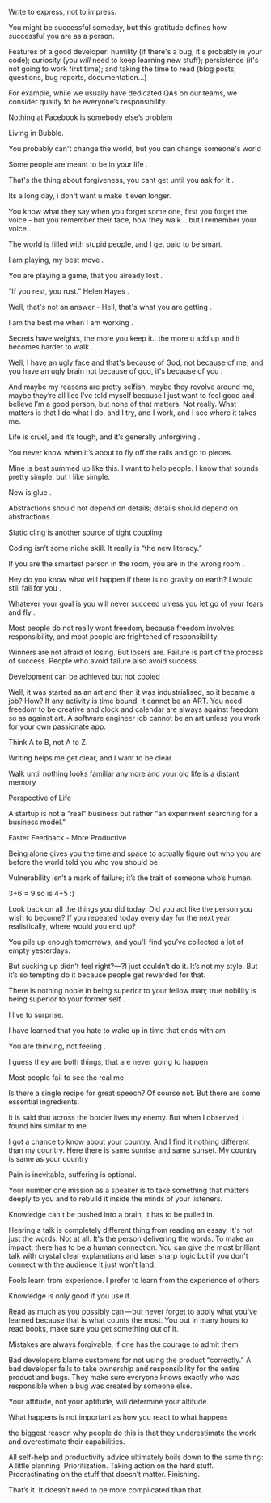 
Write to express, not to impress.

You might be successful someday, but this gratitude defines how successful you are as a person.

Features of a good developer: humility (if there's a bug, it's probably in your code); curiosity (you *will* need to keep learning new stuff); persistence (it's not going to work first time); and taking the time to read (blog posts, questions, bug reports, documentation...)

For example, while we usually have dedicated QAs on our teams, we consider quality to be everyone’s responsibility.

Nothing at Facebook is somebody else’s problem

Living in Bubble.

You probably can't change the world, but you can change someone's world

Some people are meant to be in your life .

That's the thing about forgiveness, you cant get until you ask for it .

Its a long day, i don't want u make it even longer.

You know what they say when you forget some one, first you forget the voice - but you remember their face, how they walk... but i remember your voice .

The world is filled with stupid people, and I get paid to be smart.

I am playing, my best move .

You are playing a game, that you already lost .

“If you rest, you rust.” Helen Hayes .

Well, that's not an answer - Hell, that's what you are getting .

I am the best me when I am working .

Secrets have weights, the more you keep it.. the more u add up and it becomes harder to walk .

Well, I have an ugly face and that's because of God, not because of me; and you have an ugly brain not because of god, it's because of you .

And maybe my reasons are pretty selfish, maybe they revolve around me, maybe they’re all lies I’ve told myself because I just want to feel good and believe I’m a good person, but none of that matters. Not really. What matters is that I do what I do, and I try, and I work, and I see where it takes me.

Life is cruel, and it’s tough, and it’s generally unforgiving .

You never know when it’s about to fly off the rails and go to pieces.

Mine is best summed up like this. I want to help people. I know that sounds pretty simple, but I like simple.

New is glue .

Abstractions should not depend on details; details should depend on abstractions.

Static cling is another source of tight coupling

Coding isn’t some niche skill. It really is “the new literacy.”

If you are the smartest person in the room, you are in the wrong room .

Hey do you know what will happen if there is no gravity on earth? I would still fall for you .

Whatever your goal is you will never succeed unless you let go of your fears and fly .

Most people do not really want freedom, because freedom involves responsibility, and most people are frightened of responsibility.

Winners are not afraid of losing. But losers are. Failure is part of the process of success. People who avoid failure also avoid success.

Development can be achieved but not copied .

Well, it was started as an art and then it was industrialised, so it became a job? How? If any activity is time bound, it cannot be an ART. You need freedom to be creative and clock and calendar are always against freedom so as against art. A software engineer job cannot be an art unless you work for your own passionate app.

Think A to B, not A to Z.

Writing helps me get clear, and I want to be clear

Walk until nothing looks familiar anymore and your old life is a distant memory

Perspective of Life

A startup is not a "real" business but rather "an experiment searching for a business model."

Faster Feedback - More Productive

Being alone gives you the time and space to actually figure out who you are before the world told you who you should be.

Vulnerability isn’t a mark of failure; it’s the trait of someone who’s human.

3+6 = 9 so is 4+5 :)

Look back on all the things you did today. Did you act like the person you wish to become?
If you repeated today every day for the next year, realistically, where would you end up?

You pile up enough tomorrows, and you’ll find you’ve collected a lot of empty yesterdays.

But sucking up didn’t feel right?—?I just couldn’t do it. It’s not my style. But it’s so tempting do it because people get rewarded for that.

There is nothing noble in being superior to your fellow man; true nobility is being superior to your former self .

I live to surprise.

I have learned that you hate to wake up in time that ends with am

You are thinking, not feeling .

I guess they are both things, that are never going to happen

Most people fail to see the real me

Is there a single recipe for great speech? Of course not.  But there are some essential ingredients.

It is said that across the border lives my enemy. But when I observed, I found him similar to me.

I got a chance to know about your country. And I find it nothing different than my country. Here there is same sunrise and same sunset. My country is same as your country

Pain is inevitable, suffering is optional.

Your number one mission as a speaker is to take something that matters deeply to you and to rebuild it inside the minds of your listeners.

Knowledge can't be pushed into a brain, it has to be pulled in.

Hearing a talk is completely different thing from reading an essay.  It's not just the words.  Not at all.  It's the person delivering the words. To make an impact, there has to be a human connection.  You can give the most brilliant talk with crystal clear explanations and laser sharp logic but if you don't connect with the audience it just won't land. 

Fools learn from experience. I prefer to learn from the experience of others.

Knowledge is only good if you use it.

Read as much as you possibly can — but never forget to apply what you’ve learned because that is what counts the most. You put in many hours to read books, make sure you get something out of it.

Mistakes are always forgivable, if one has the courage to admit them

Bad developers blame customers for not using the product “correctly.” A bad developer fails to take ownership and responsibility for the entire product and bugs. They make sure everyone knows exactly who was responsible when a bug was created by someone else.

Your attitude, not your aptitude, will determine your altitude.

What happens is not important as how you react to what happens

the biggest reason why people do this is that they underestimate the work and overestimate their capabilities.

All self-help and productivity advice ultimately boils down to the same thing: A little planning. Prioritization. Taking action on the hard stuff. Procrastinating on the stuff that doesn’t matter. Finishing.

That’s it. It doesn’t need to be more complicated than that.
